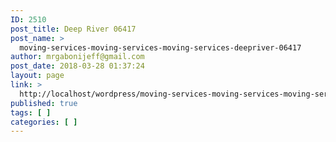 ```yaml
---
ID: 2510
post_title: Deep River 06417
post_name: >
  moving-services-moving-services-moving-services-deepriver-06417
author: mrgabonijeff@gmail.com
post_date: 2018-03-28 01:37:24
layout: page
link: >
  http://localhost/wordpress/moving-services-moving-services-moving-services-deepriver-06417/
published: true
tags: [ ]
categories: [ ]
---
```

